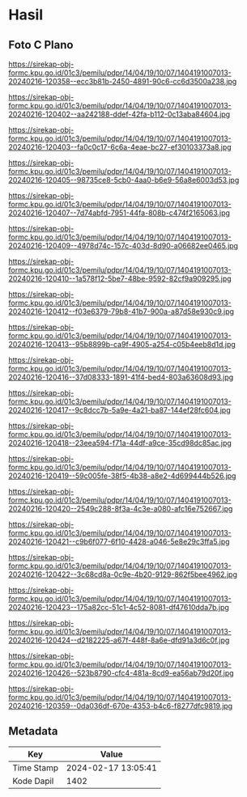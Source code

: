 # Hasil

## Foto C Plano

https://sirekap-obj-formc.kpu.go.id/01c3/pemilu/pdpr/14/04/19/10/07/1404191007013-20240216-120358--ecc3b81b-2450-4891-90c6-cc6d3500a238.jpg

https://sirekap-obj-formc.kpu.go.id/01c3/pemilu/pdpr/14/04/19/10/07/1404191007013-20240216-120402--aa242188-ddef-42fa-b112-0c13aba84604.jpg

https://sirekap-obj-formc.kpu.go.id/01c3/pemilu/pdpr/14/04/19/10/07/1404191007013-20240216-120403--fa0c0c17-6c6a-4eae-bc27-ef30103373a8.jpg

https://sirekap-obj-formc.kpu.go.id/01c3/pemilu/pdpr/14/04/19/10/07/1404191007013-20240216-120405--98735ce8-5cb0-4aa0-b6e9-56a8e6003d53.jpg

https://sirekap-obj-formc.kpu.go.id/01c3/pemilu/pdpr/14/04/19/10/07/1404191007013-20240216-120407--7d74abfd-7951-44fa-808b-c474f2165063.jpg

https://sirekap-obj-formc.kpu.go.id/01c3/pemilu/pdpr/14/04/19/10/07/1404191007013-20240216-120409--4978d74c-157c-403d-8d90-a06682ee0465.jpg

https://sirekap-obj-formc.kpu.go.id/01c3/pemilu/pdpr/14/04/19/10/07/1404191007013-20240216-120410--1a578f12-5be7-48be-9592-82cf9a909295.jpg

https://sirekap-obj-formc.kpu.go.id/01c3/pemilu/pdpr/14/04/19/10/07/1404191007013-20240216-120412--f03e6379-79b8-41b7-900a-a87d58e930c9.jpg

https://sirekap-obj-formc.kpu.go.id/01c3/pemilu/pdpr/14/04/19/10/07/1404191007013-20240216-120413--95b8899b-ca9f-4905-a254-c05b4eeb8d1d.jpg

https://sirekap-obj-formc.kpu.go.id/01c3/pemilu/pdpr/14/04/19/10/07/1404191007013-20240216-120416--37d08333-1891-41f4-bed4-803a63608d93.jpg

https://sirekap-obj-formc.kpu.go.id/01c3/pemilu/pdpr/14/04/19/10/07/1404191007013-20240216-120417--9c8dcc7b-5a9e-4a21-ba87-144ef28fc604.jpg

https://sirekap-obj-formc.kpu.go.id/01c3/pemilu/pdpr/14/04/19/10/07/1404191007013-20240216-120418--23eea594-f71a-44df-a9ce-35cd98dc85ac.jpg

https://sirekap-obj-formc.kpu.go.id/01c3/pemilu/pdpr/14/04/19/10/07/1404191007013-20240216-120419--59c005fe-38f5-4b38-a8e2-4d699444b526.jpg

https://sirekap-obj-formc.kpu.go.id/01c3/pemilu/pdpr/14/04/19/10/07/1404191007013-20240216-120420--2549c288-8f3a-4c3e-a080-afc16e752667.jpg

https://sirekap-obj-formc.kpu.go.id/01c3/pemilu/pdpr/14/04/19/10/07/1404191007013-20240216-120421--c9b6f077-6f10-4428-a046-5e8e29c3ffa5.jpg

https://sirekap-obj-formc.kpu.go.id/01c3/pemilu/pdpr/14/04/19/10/07/1404191007013-20240216-120422--3c68cd8a-0c9e-4b20-9129-862f5bee4962.jpg

https://sirekap-obj-formc.kpu.go.id/01c3/pemilu/pdpr/14/04/19/10/07/1404191007013-20240216-120423--175a82cc-51c1-4c52-8081-df47610dda7b.jpg

https://sirekap-obj-formc.kpu.go.id/01c3/pemilu/pdpr/14/04/19/10/07/1404191007013-20240216-120424--d2182225-a67f-448f-8a6e-dfd91a3d6c0f.jpg

https://sirekap-obj-formc.kpu.go.id/01c3/pemilu/pdpr/14/04/19/10/07/1404191007013-20240216-120426--523b8790-cfc4-481a-8cd9-ea56ab79d20f.jpg

https://sirekap-obj-formc.kpu.go.id/01c3/pemilu/pdpr/14/04/19/10/07/1404191007013-20240216-120359--0da036df-670e-4353-b4c6-f8277dfc9819.jpg


## Metadata

| Key        | Value               |
| ---------- | ------------------- |
| Time Stamp | 2024-02-17 13:05:41 |
| Kode Dapil | 1402                |



